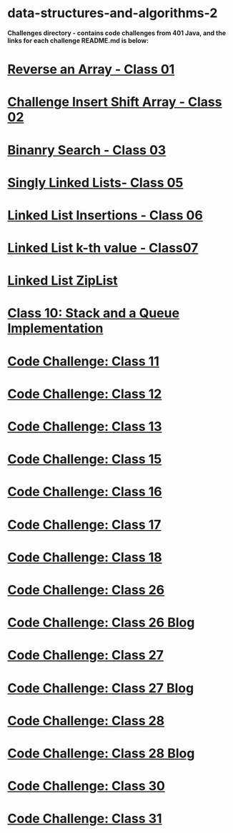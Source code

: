 # data-structures-and-algorithms-2

**Challenges directory - contains code challenges from 401 Java, and the links for each challenge README.md is below:**

# [Reverse an Array - Class 01](readme/readme-challenge-01.md)

# [Challenge Insert Shift Array - Class 02](readme/readme-challenge-02.md)

# [Binanry Search - Class 03](readme/readme-challenge-03.md)

# [Singly Linked Lists- Class 05](readme/readme-challenge-05.md)

# [Linked List Insertions - Class 06](readme/readme-challenge-06.md)

# [Linked List k-th value - Class07](readme/readme-challenge-07.md)

# [Linked List ZipList](readme/readme-challenge-08.md)

# [Class 10: Stack and a Queue Implementation](readme/readme-challenge-10.md)

# [Code Challenge: Class 11](readme/readme-challenge-11.md)

# [Code Challenge: Class 12](readme/readme-challenge-12.md)

# [Code Challenge: Class 13](readme/readme-challenge-13.md)

# [Code Challenge: Class 15](readme/readme-challenge-15.md)

# [Code Challenge: Class 16](readme/readme-challenge-16.md)

# [Code Challenge: Class 17](readme/readme-challenge-17.md)

# [Code Challenge: Class 18](readme/readme-challenge-18.md)

# [Code Challenge: Class 26](readme/challenge-26.md)
# [Code Challenge: Class 26 Blog](readme/BLOG.md)

# [Code Challenge: Class 27](readme/challenge-27.md)
# [Code Challenge: Class 27 Blog](readme/BLOG-2.md)

# [Code Challenge: Class 28](readme/challenge-28.md)
# [Code Challenge: Class 28 Blog](readme/BLOG-3.md)

# [Code Challenge: Class 30](readme/challenge-30.md)

# [Code Challenge: Class 31](readme/challenge-31.md)